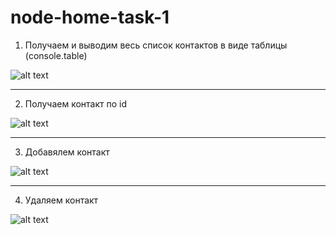 # node-home-task-1
1. Получаем и выводим весь список контактов в виде таблицы (console.table)

![alt text](screenshots/Screenshot1.png "Получаем и выводим весь список контактов в виде таблицы (console.table)")

---

2. Получаем контакт по id

![alt text](screenshots/Screenshot2.png "Получаем контакт по id")

---

3. Добавялем контакт

![alt text](screenshots/Screenshot3.png "Добавялем контакт")

---

4. Удаляем контакт

![alt text](screenshots/Screenshot3.png "Удаляем контакт")